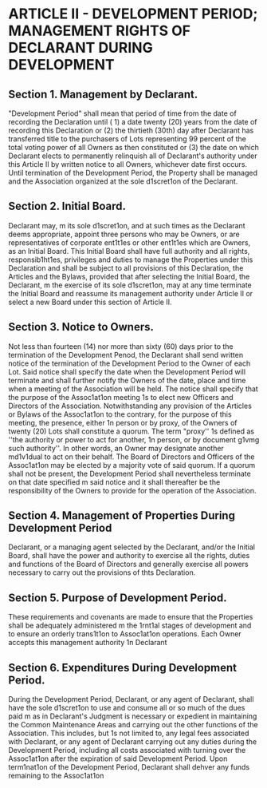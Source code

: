 # ARTICLE II - DEVELOPMENT PERIOD; MANAGEMENT RIGHTS OF DECLARANT DURING DEVELOPMENT

## Section 1. Management by Declarant.

"Development Period" shall mean that
period of time from the date of recording the Declaration until ( 1) a date twenty (20) years
from the date of recording this Declaration or (2) the thirtieth (30th) day after Declarant has
transferred title to the purchasers of Lots representing 99 percent of the total voting power of
all Owners as then constituted or (3) the date on which Declarant elects to permanently
relinquish all of Declarant's authority under this Article II by written notice to all Owners,
whichever date first occurs. Until termination of the Development Period, the Property shall
be managed and the Association organized at the sole d1scret1on of the Declarant.

## Section 2. Initial Board.

Declarant may, m its sole d1scret1on, and at such times
as the Declarant deems appropriate, appoint three persons who may be Owners, or are
representatives of corporate ent1t1es or other ent1t1es which are Owners, as an Initial Board.
This Initial Board shall have full authority and all rights, responsib1ht1es, privileges and duties
to manage the Properties under this Declaration and shall be subject to all provisions of this
Declaration, the Articles and the Bylaws, provided that after selecting the Initial Board, the
Declarant, m the exercise of its sole d1scret1on, may at any time terminate the Initial Board
and reassume its management authority under Article II or select a new Board under this
section of Article II.

## Section 3. Notice to Owners.

Not less than fourteen (14) nor more than sixty
(60) days prior to the termination of the Development Penod, the Declarant shall send written
notice of the termination of the Development Period to the Owner of each Lot. Said notice
shall specify the date when the Development Period will terminate and shall further notify the
Owners of the date, place and time when a meeting of the Association will be held. The
notice shall specify that the purpose of the Assoc1at1on meeting 1s to elect new Officers and
Directors of the Association. Notwithstanding any provision of the Articles or Bylaws of the
Assoc1at1on to the contrary, for the purpose of this meeting, the presence, either 1n person or
by proxy, of the Owners of twenty (20) Lots shall constitute a quorum. The term "proxy'' 1s
defined as ''the authority or power to act for another, 1n person, or by document g1vmg such
authority''. In other words, an Owner may designate another md1v1dual to act on their behalf.
The Board of Directors and Officers of the Assoc1at1on may be elected by a majority vote of
said quorum. If a quorum shall not be present, the Development Period shall nevertheless
terminate on that date specified m said notice and it shall thereafter be the responsibility of
the Owners to provide for the operation of the Association.

## Section 4. Management of Properties During Development Period

Declarant, or a managing agent selected by the Declarant, and/or the Initial Board, shall
have the power and authority to exercise all the rights, duties and functions of the Board of
Directors and generally exercise all powers necessary to carry out the provisions of thts
Declaration.

## Section 5. Purpose of Development Period.

These requirements and
covenants are made to ensure that the Properties shall be adequately administered m the
1rnt1al stages of development and to ensure an orderly trans1t1on to Assoc1at1on operations.
Each Owner accepts this management authority 1n Declarant

## Section 6. Expenditures During Development Period.

During the
Development Period, Declarant, or any agent of Declarant, shall have the sole d1scret1on to
use and consume all or so much of the dues paid m as in Declarant's Judgment is necessary
or expedient in maintaining the Common Maintenance Areas and carrying out the other
functions of the Association. This includes, but 1s not limited to, any legal fees associated
with Declarant, or any agent of Declarant carrying out any duties during the Development
Period, including all costs associated with turning over the Assoc1at1on after the expiration of
said Development Period. Upon term1nat1on of the Development Period, Declarant shall
dehver any funds remaining to the Assoc1at1on
